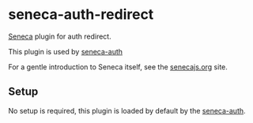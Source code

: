 seneca-auth-redirect
========================

[Seneca](http://senecajs.org) plugin for auth redirect.

This plugin is used by [seneca-auth](https://www.npmjs.com/package/seneca-auth)

For a gentle introduction to Seneca itself, see the [senecajs.org](http://senecajs.org) site.

## Setup

No setup is required, this plugin is loaded by default by the [seneca-auth](https://www.npmjs.com/package/seneca-auth).

